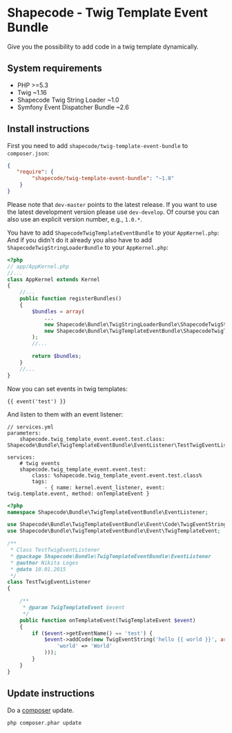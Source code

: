 Shapecode - Twig Template Event Bundle
=======================

Give you the possibility to add code in a twig template dynamically.

System requirements
-----------------------------------

* PHP >=5.3
* Twig ~1.16
* Shapecode Twig String Loader ~1.0
* Symfony Event Dispatcher Bundle ~2.6

Install instructions
--------------------------------

First you need to add `shapecode/twig-template-event-bundle` to `composer.json`:

``` json
{
   "require": {
        "shapecode/twig-template-event-bundle": "~1.0"
    }
}
```

Please note that `dev-master` points to the latest release. If you want to use the latest development version please use `dev-develop`. Of course you can also use an explicit version number, e.g., `1.0.*`.

You have to add `ShapecodeTwigTemplateEventBundle` to your `AppKernel.php`:
And if you didn't do it already you also have to add `ShapecodeTwigStringLoaderBundle` to your `AppKernel.php`:

``` php
<?php
// app/AppKernel.php
//...
class AppKernel extends Kernel
{
    //...
    public function registerBundles()
    {
        $bundles = array(
            ...
            new Shapecode\Bundle\TwigStringLoaderBundle\ShapecodeTwigStringLoaderBundle(),
            new Shapecode\Bundle\TwigTemplateEventBundle\ShapecodeTwigTemplateEventBundle(),
        );
        //...

        return $bundles;
    }
    //...
}
```

Now you can set events in twig templates:

``` twig
{{ event('test') }}
```

And listen to them with an event listener:

``` 
// services.yml
parameters:
    shapecode.twig_template_event.event.test.class: Shapecode\Bundle\TwigTemplateEventBundle\EventListener\TestTwigEventListener

services:
    # twig events
    shapecode.twig_template_event.event.test:
        class: %shapecode.twig_template_event.event.test.class%
        tags:
            - { name: kernel.event_listener, event: twig.template.event, method: onTemplateEvent }
```

``` php
<?php
namespace Shapecode\Bundle\TwigTemplateEventBundle\EventListener;

use Shapecode\Bundle\TwigTemplateEventBundle\Event\Code\TwigEventString;
use Shapecode\Bundle\TwigTemplateEventBundle\Event\TwigTemplateEvent;

/**
 * Class TestTwigEventListener
 * @package Shapecode\Bundle\TwigTemplateEventBundle\EventListener
 * @author Nikita Loges
 * @date 10.01.2015
 */
class TestTwigEventListener
{

    /**
     * @param TwigTemplateEvent $event
     */
    public function onTemplateEvent(TwigTemplateEvent $event)
    {
        if ($event->getEventName() == 'test') {
            $event->addCode(new TwigEventString('hello {{ world }}', array(
                'world' => 'World'
            )));
        }
    }
}
```

Update instructions
---------------------------

Do a [composer](https://getcomposer.org/doc/00-intro.md) update.

```bash
php composer.phar update
```
